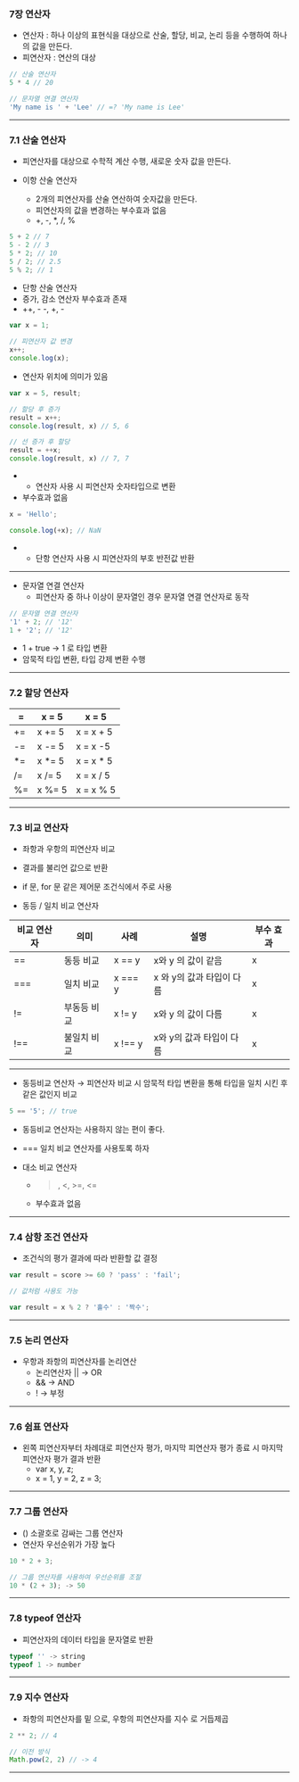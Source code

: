 
### 7장 연산자


- 연산자 : 하나 이상의 표현식을 대상으로 산술, 할당, 비교, 논리 등을 수행하여 하나의 값을 만든다.
- 피연산자 : 연산의 대상

```jsx
// 산술 연산자
5 * 4 // 20

// 문자열 연결 연산자
'My name is ' + 'Lee' // =? 'My name is Lee'
```

---

### 7.1 산술 연산자

- 피연산자를 대상으로 수학적 계산 수행, 새로운 숫자 값을 만든다.

- 이항 산술 연산자
    - 2개의 피연산자를 산술 연산하여 숫자값을 만든다.
    - 피연산자의 값을 변경하는 부수효과 없음
    - +, -, *, /, %

```jsx
5 + 2 // 7
5 - 2 // 3
5 * 2; // 10
5 / 2; // 2.5
5 % 2; // 1
```

- 단항 산술 연산자
- 증가, 감소 연산자 부수효과 존재
- ++,  - -, +, -

```jsx
var x = 1;

// 피연산자 값 변경
x++;
console.log(x); 
```

- 연산자 위치에 의미가 있음

```jsx
var x = 5, result;

// 할당 후 증가
result = x++;
console.log(result, x) // 5, 6

// 선 증가 후 할당
result = ++x;
console.log(result, x) // 7, 7
```

- + 연산자 사용 시 피연산자 숫자타입으로 변환
- 부수효과 없음

```jsx
x = 'Hello';

console.log(+x); // NaN
```

- - 단항 연산자 사용 시 피연산자의 부호 반전값 반환

---

- 문자열 연결 연산자
    - 피연산자 중 하나 이상이 문자열인 경우 문자열 연결 연산자로 동작

```jsx
// 문자열 연결 연산자
'1' + 2; // '12'
1 + '2'; // '12'
```

- 1 + true →  1  로 타입 변환
- 암묵적 타입 변환, 타입 강제 변환 수행

---

### 7.2 할당 연산자

| = | x = 5 | x = 5 |
| --- | --- | --- |
| += | x += 5 | x = x + 5 |
| -= | x -= 5 | x = x -5  |
| *= | x *= 5 | x = x * 5 |
| /= | x /= 5 | x = x / 5 |
| %= | x %= 5 | x = x % 5 |

---

### 7.3 비교 연산자

- 좌항과 우항의 피연산자 비교
- 결과를 불리언 값으로 반환
- if 문, for 문 같은 제어문 조건식에서 주로 사용

- 동등 / 일치 비교 연산자

| 비교 연산자 | 의미 | 사례 | 설명 | 부수 효과 |
| --- | --- | --- | --- | --- |
| == | 동등 비교 | x == y | x와 y 의 값이 같음 | x |
| === | 일치 비교 | x === y  | x 와 y의 값과 타입이 다름 | x |
| != | 부동등 비교 | x != y | x와 y 의 값이 다름 | x |
| !== | 불일치 비교 | x !== y | x와 y의 값과 타입이 다름 | x |

---

- 동등비교 연산자 → 피연산자 비교 시 암묵적 타입 변환을 통해 타입을 일치 시킨 후 같은 값인지 비교

```jsx
5 == '5'; // true
```

- 동등비교 연산자는 사용하지 않는 편이 좋다.
- === 일치 비교 연산자를 사용토록 하자

- 대소 비교 연산자
    - > , <, >=, <=
    - 부수효과 없음

---

### 7.4 삼항 조건 연산자

- 조건식의 평가 결과에 따라 반환할 값 결정

```jsx
var result = score >= 60 ? 'pass' : 'fail';

// 값처럼 사용도 가능

var result = x % 2 ? '홀수' : '짝수';
```

---

### 7.5 논리 연산자

- 우항과 좌항의 피연산자를 논리연산
    - 논리연산자 || → OR
    - && → AND
    - ! → 부정

---

### 7.6 쉼표 연산자

- 왼쪽 피연산자부터 차례대로 피연산자 평가, 마지막 피연산자 평가 종료 시 마지막 피연산자 평가 결과 반환
    - var x, y, z;
    - x = 1, y = 2, z = 3;

---

### 7.7 그룹 연산자

- () 소괄호로 감싸는 그룹 연산자
- 연산자 우선순위가 가장 높다

```jsx
10 * 2 + 3;

// 그룹 연산자를 사용하여 우선순위를 조절
10 * (2 + 3); -> 50
```

---

### 7.8 typeof 연산자

- 피연산자의 데이터 타입을 문자열로 반환

```jsx
typeof '' -> string
typeof 1 -> number
```

---

### 7.9 지수 연산자

- 좌항의 피연산자를 밑 으로, 우항의 피연산자를 지수 로 거듭제곱

```jsx
2 ** 2; // 4

// 이전 방식
Math.pow(2, 2) // -> 4
```

---
